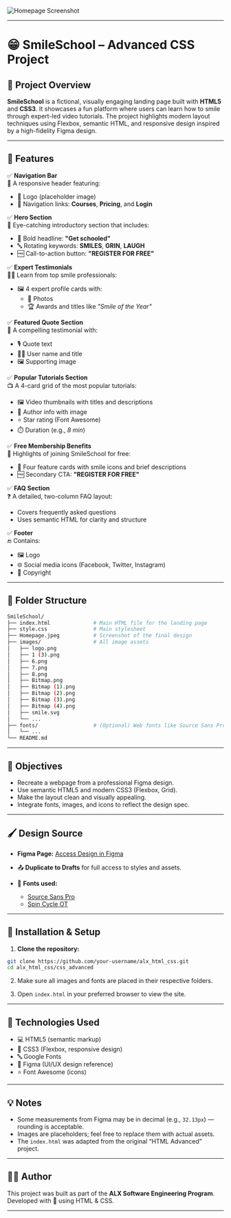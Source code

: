 

![Homepage Screenshot](Homepage.jpeg)


---


# 😁 SmileSchool – Advanced CSS Project

## 📘 Project Overview  
**SmileSchool** is a fictional, visually engaging landing page built with **HTML5** and **CSS3**. It showcases a fun platform where users can learn how to smile through expert-led video tutorials. The project highlights modern layout techniques using Flexbox, semantic HTML, and responsive design inspired by a high-fidelity Figma design.

---

## 🚀 Features

✅ **Navigation Bar**  
📌 A responsive header featuring:
- 🔗 Logo (placeholder image)
- 📂 Navigation links: **Courses**, **Pricing**, and **Login**

✅ **Hero Section**  
🎯 Eye-catching introductory section that includes:
- 🧠 Bold headline: **"Get schooled"**
- 🔤 Rotating keywords: **SMILES**, **GRIN**, **LAUGH**
- 🆓 Call-to-action button: **"REGISTER FOR FREE"**

✅ **Expert Testimonials**  
🧑‍🏫 Learn from top smile professionals:
- 🖼️ 4 expert profile cards with:
  - 📸 Photos
  - 🏆 Awards and titles like *"Smile of the Year"*

✅ **Featured Quote Section**  
💬 A compelling testimonial with:
- 🎙️ Quote text
- 🙋‍♂️ User name and title
- 🖼️ Supporting image

✅ **Popular Tutorials Section**  
📺 A 4-card grid of the most popular tutorials:
- 🖼️ Video thumbnails with titles and descriptions
- 👤 Author info with image
- ⭐ Star rating (Font Awesome)
- ⏱️ Duration (e.g., *8 min*)

✅ **Free Membership Benefits**  
🎁 Highlights of joining SmileSchool for free:
- 🧩 Four feature cards with smile icons and brief descriptions
- 🆓 Secondary CTA: **"REGISTER FOR FREE"**

✅ **FAQ Section**  
❓ A detailed, two-column FAQ layout:
- Covers frequently asked questions
- Uses semantic HTML for clarity and structure

✅ **Footer**  
🔚 Contains:
- 🖼️ Logo
- 🌐 Social media icons (Facebook, Twitter, Instagram)
- 📅 Copyright

---

## 📁 Folder Structure

```bash
SmileSchool/
├── index.html              # Main HTML file for the landing page
├── style.css               # Main stylesheet
├── Homepage.jpeg           # Screenshot of the final design
├── images/                 # All image assets
│   ├── logo.png
│   ├── 1 (3).png
│   ├── 6.png
│   ├── 7.png
│   ├── 8.png
│   ├── Bitmap.png
│   ├── Bitmap (1).png
│   ├── Bitmap (2).png
│   ├── Bitmap (3).png
│   ├── Bitmap (4).png
│   ├── smile.svg
│   └── ...
├── fonts/                  # (Optional) Web fonts like Source Sans Pro, Spin Cycle OT
│   └── ...
└── README.md
````

---

## 📌 Objectives

* Recreate a webpage from a professional Figma design.
* Use semantic HTML5 and modern CSS3 (Flexbox, Grid).
* Make the layout clean and visually appealing.
* Integrate fonts, images, and icons to reflect the design spec.

---

## 🖌️ Design Source

* **Figma Page:** [Access Design in Figma](insert-your-figma-link-here)
* 📤 **Duplicate to Drafts** for full access to styles and assets.
* 🔡 **Fonts used:**

  * [Source Sans Pro](https://fonts.google.com/specimen/Source+Sans+Pro)
  * [Spin Cycle OT](https://www.fonts.com/font/spin-cycle)

---

## 🔧 Installation & Setup

1. **Clone the repository:**

```bash
git clone https://github.com/your-username/alx_html_css.git
cd alx_html_css/css_advanced
```

2. Make sure all images and fonts are placed in their respective folders.

3. Open `index.html` in your preferred browser to view the site.

---

## 🧠 Technologies Used

* 💻 HTML5 (semantic markup)
* 🎨 CSS3 (Flexbox, responsive design)
* 🔤 Google Fonts
* 🎨 Figma (UI/UX design reference)
* ⭐ Font Awesome (icons)

---

## 💡 Notes

* Some measurements from Figma may be in decimal (e.g., `32.13px`) — rounding is acceptable.
* Images are placeholders; feel free to replace them with actual assets.
* The `index.html` was adapted from the original “HTML Advanced” project.

---

## 👨‍💻 Author

This project was built as part of the **ALX Software Engineering Program**.
Developed with 💙 using HTML & CSS.

---


